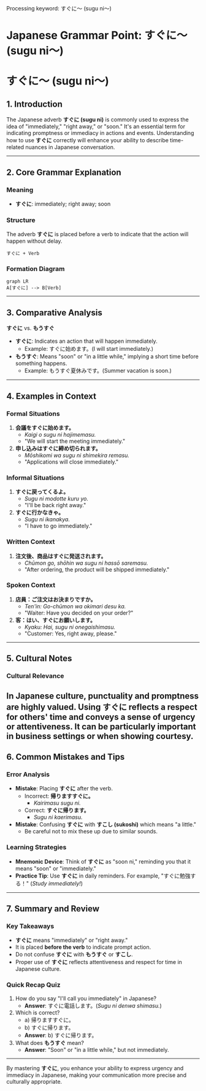 Processing keyword: すぐに～ (sugu ni～)
# Japanese Grammar Point: すぐに～ (sugu ni～)
# すぐに～ (sugu ni～)
## 1. Introduction
The Japanese adverb **すぐに (sugu ni)** is commonly used to express the idea of "immediately," "right away," or "soon." It's an essential term for indicating promptness or immediacy in actions and events. Understanding how to use **すぐに** correctly will enhance your ability to describe time-related nuances in Japanese conversation.

---
## 2. Core Grammar Explanation
### Meaning
- **すぐに**: immediately; right away; soon
### Structure
The adverb **すぐに** is placed before a verb to indicate that the action will happen without delay.
```
すぐに + Verb
```
### Formation Diagram
```mermaid
graph LR
A[すぐに] --> B[Verb]
```
---
## 3. Comparative Analysis
**すぐに** vs. **もうすぐ**
- **すぐに**: Indicates an action that will happen immediately.
  - Example: すぐに始めます。(I will start immediately.)
- **もうすぐ**: Means "soon" or "in a little while," implying a short time before something happens.
  - Example: もうすぐ夏休みです。(Summer vacation is soon.)
---
## 4. Examples in Context
### Formal Situations
1. **会議をすぐに始めます。**
   - *Kaigi o sugu ni hajimemasu.*
   - "We will start the meeting immediately."
2. **申し込みはすぐに締め切られます。**
   - *Mōshikomi wa sugu ni shimekira remasu.*
   - "Applications will close immediately."
### Informal Situations
1. **すぐに戻ってくるよ。**
   - *Sugu ni modotte kuru yo.*
   - "I'll be back right away."
2. **すぐに行かなきゃ。**
   - *Sugu ni ikanakya.*
   - "I have to go immediately."
### Written Context
1. **注文後、商品はすぐに発送されます。**
   - *Chūmon go, shōhin wa sugu ni hassō saremasu.*
   - "After ordering, the product will be shipped immediately."
### Spoken Context
1. **店員：ご注文はお決まりですか。**
   - *Ten'in: Go-chūmon wa okimari desu ka.*
   - "Waiter: Have you decided on your order?"
2. **客：はい、すぐにお願いします。**
   - *Kyaku: Hai, sugu ni onegaishimasu.*
   - "Customer: Yes, right away, please."
---
## 5. Cultural Notes
### Cultural Relevance
In Japanese culture, punctuality and promptness are highly valued. Using **すぐに** reflects a respect for others' time and conveys a sense of urgency or attentiveness. It can be particularly important in business settings or when showing courtesy.
---
## 6. Common Mistakes and Tips
### Error Analysis
- **Mistake**: Placing **すぐに** after the verb.
  - Incorrect: **帰りますすぐに。**
    - *Kairimasu sugu ni.*
  - Correct: **すぐに帰ります。**
    - *Sugu ni kaerimasu.*
- **Mistake**: Confusing **すぐに** with **すこし (sukoshi)** which means "a little."
  - Be careful not to mix these up due to similar sounds.
### Learning Strategies
- **Mnemonic Device**: Think of **すぐに** as "soon ni," reminding you that it means "soon" or "immediately."
- **Practice Tip**: Use **すぐに** in daily reminders. For example, "すぐに勉強する！" (*Study immediately!*)
---
## 7. Summary and Review
### Key Takeaways
- **すぐに** means "immediately" or "right away."
- It is placed **before the verb** to indicate prompt action.
- Do not confuse **すぐに** with **もうすぐ** or **すこし**.
- Proper use of **すぐに** reflects attentiveness and respect for time in Japanese culture.
### Quick Recap Quiz
1. How do you say "I'll call you immediately" in Japanese?
   - **Answer**: すぐに電話します。(*Sugu ni denwa shimasu.*)
2. Which is correct?
   - a) 帰りますすぐに。
   - b) すぐに帰ります。
   - **Answer**: b) すぐに帰ります。
3. What does **もうすぐ** mean?
   - **Answer**: "Soon" or "in a little while," but not immediately.
---
By mastering **すぐに**, you enhance your ability to express urgency and immediacy in Japanese, making your communication more precise and culturally appropriate.
